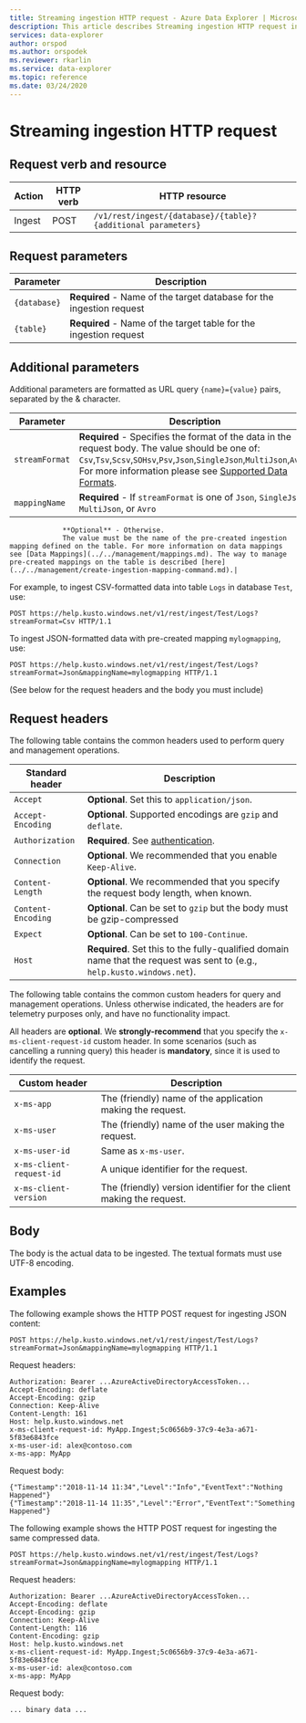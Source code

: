 ```yaml
---
title: Streaming ingestion HTTP request - Azure Data Explorer | Microsoft Docs
description: This article describes Streaming ingestion HTTP request in Azure Data Explorer.
services: data-explorer
author: orspod
ms.author: orspodek
ms.reviewer: rkarlin
ms.service: data-explorer
ms.topic: reference
ms.date: 03/24/2020
---
```

# Streaming ingestion HTTP request

## Request verb and resource

|Action    |HTTP verb|HTTP resource                                               |
|----------|---------|------------------------------------------------------------|
|Ingest    |POST     |`/v1/rest/ingest/{database}/{table}?{additional parameters}`|

## Request parameters

| Parameter    |  Description                                                                                                |
|--------------|-------------------------------------------------------------------------------------------------------------|
| `{database}` | **Required** - Name of the target database for the ingestion request                                          |
| `{table}`    | **Required** - Name of the target table for the ingestion request                                             |

## Additional parameters

Additional parameters are formatted as URL query `{name}={value}` pairs, separated by the & character.

| Parameter    |  Description                                                                                                |
|--------------|-------------------------------------------------------------------------------------------------------------|
|`streamFormat`| **Required** - Specifies the format of the data in the request body. The value should be one of: `Csv`,`Tsv`,`Scsv`,`SOHsv`,`Psv`,`Json`,`SingleJson`,`MultiJson`,`Avro`. For more information please see [Supported Data Formats](https://docs.microsoft.com/azure/data-explorer/ingestion-supported-formats).|
|`mappingName` | **Required** - If `streamFormat` is one of `Json`, `SingleJson`, `MultiJson`, or `Avro`
                 **Optional** - Otherwise. 
                 The value must be the name of the pre-created ingestion mapping defined on the table. For more information on data mappings see [Data Mappings](../../management/mappings.md). The way to manage pre-created mappings on the table is described [here](../../management/create-ingestion-mapping-command.md).|
              

For example, to ingest CSV-formatted data into table `Logs` in database `Test`, use:

```kusto
POST https://help.kusto.windows.net/v1/rest/ingest/Test/Logs?streamFormat=Csv HTTP/1.1
```

To ingest JSON-formatted data with pre-created mapping `mylogmapping`, use:

```kusto
POST https://help.kusto.windows.net/v1/rest/ingest/Test/Logs?streamFormat=Json&mappingName=mylogmapping HTTP/1.1
```

(See below for the request headers and the body you must include)

## Request headers

The following table contains the common headers used to perform query and management operations.

|Standard header   |Description                                                                                                     |
|------------------|----------------------------------------------------------------------------------------------------------------|
|`Accept`          |**Optional**. Set this to `application/json`.                                                                   |
|`Accept-Encoding` |**Optional**. Supported encodings are `gzip` and `deflate`.                                                     |
|`Authorization`   |**Required**. See [authentication](./authentication.md).                                                        |
|`Connection`      |**Optional**. We recommended that you enable `Keep-Alive`.                                                      |
|`Content-Length`  |**Optional**. We recommended that you specify the request body length, when known.                              |
|`Content-Encoding`|**Optional**. Can be set to `gzip` but the body must be gzip-compressed                                         |
|`Expect`          |**Optional**. Can be set to `100-Continue`.                                                                     |
|`Host`            |**Required**. Set this to the fully-qualified domain name that the request was sent to (e.g., `help.kusto.windows.net`).|

The following table contains the common custom headers for query and management operations. Unless otherwise indicated, the headers are for telemetry purposes only, and have no functionality impact.

All headers are **optional**. We **strongly-recommend** that you specify the `x-ms-client-request-id` custom header. In some scenarios (such as cancelling a running query) this header is **mandatory**, since it is used to identify the request.

|Custom header           |Description                                                                                               |
|------------------------|----------------------------------------------------------------------------------------------------------|
|`x-ms-app`              |The (friendly) name of the application making the request.                                                |
|`x-ms-user`             |The (friendly) name of the user making the request.                                                       |
|`x-ms-user-id`          |Same as `x-ms-user`.                                                                                      |
|`x-ms-client-request-id`|A unique identifier for the request.                                                                      |
|`x-ms-client-version`   |The (friendly) version identifier for the client making the request.                                      |

## Body

The body is the actual data to be ingested. The textual formats must use UTF-8 encoding.

## Examples

The following example shows the HTTP POST request for ingesting JSON content:

```kusto
POST https://help.kusto.windows.net/v1/rest/ingest/Test/Logs?streamFormat=Json&mappingName=mylogmapping HTTP/1.1
```

Request headers:

```kusto
Authorization: Bearer ...AzureActiveDirectoryAccessToken...
Accept-Encoding: deflate
Accept-Encoding: gzip
Connection: Keep-Alive
Content-Length: 161
Host: help.kusto.windows.net
x-ms-client-request-id: MyApp.Ingest;5c0656b9-37c9-4e3a-a671-5f83e6843fce
x-ms-user-id: alex@contoso.com
x-ms-app: MyApp
```

Request body:

```kusto
{"Timestamp":"2018-11-14 11:34","Level":"Info","EventText":"Nothing Happened"}
{"Timestamp":"2018-11-14 11:35","Level":"Error","EventText":"Something Happened"}
```

The following example shows the HTTP POST request for ingesting the same compressed data.

```kusto
POST https://help.kusto.windows.net/v1/rest/ingest/Test/Logs?streamFormat=Json&mappingName=mylogmapping HTTP/1.1
```

Request headers:

```kusto
Authorization: Bearer ...AzureActiveDirectoryAccessToken...
Accept-Encoding: deflate
Accept-Encoding: gzip
Connection: Keep-Alive
Content-Length: 116
Content-Encoding: gzip
Host: help.kusto.windows.net
x-ms-client-request-id: MyApp.Ingest;5c0656b9-37c9-4e3a-a671-5f83e6843fce
x-ms-user-id: alex@contoso.com
x-ms-app: MyApp
```

Request body:

```kusto
... binary data ...
```
